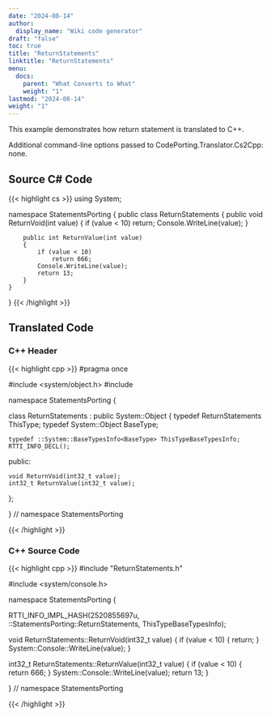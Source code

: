 ```yaml
---
date: "2024-08-14"
author:
  display_name: "Wiki code generator"
draft: "false"
toc: true
title: "ReturnStatements"
linktitle: "ReturnStatements"
menu:
  docs:
    parent: "What Converts to What"
    weight: "1"
lastmod: "2024-08-14"
weight: "1"
---
```


This example demonstrates how return statement is translated to C++.

Additional command-line options passed to CodePorting.Translator.Cs2Cpp: none.

## Source C# Code ##

{{< highlight cs >}}
using System;

namespace StatementsPorting
{
    public class ReturnStatements
    {
        public void ReturnVoid(int value)
        {
            if (value < 10)
                return;
            Console.WriteLine(value);
        }

        public int ReturnValue(int value)
        {
            if (value < 10)
                return 666;
            Console.WriteLine(value);
            return 13;
        }
    }
}
{{< /highlight >}}

## Translated Code ##

### C++ Header ###

{{< highlight cpp >}}
#pragma once

#include <system/object.h>
#include <cstdint>

namespace StatementsPorting {

class ReturnStatements : public System::Object
{
    typedef ReturnStatements ThisType;
    typedef System::Object BaseType;
    
    typedef ::System::BaseTypesInfo<BaseType> ThisTypeBaseTypesInfo;
    RTTI_INFO_DECL();
    
public:

    void ReturnVoid(int32_t value);
    int32_t ReturnValue(int32_t value);
    
};

} // namespace StatementsPorting



{{< /highlight >}}

### C++ Source Code ###

{{< highlight cpp >}}
#include "ReturnStatements.h"

#include <system/console.h>

namespace StatementsPorting {

RTTI_INFO_IMPL_HASH(2520855697u, ::StatementsPorting::ReturnStatements, ThisTypeBaseTypesInfo);

void ReturnStatements::ReturnVoid(int32_t value)
{
    if (value < 10)
    {
        return;
    }
    System::Console::WriteLine(value);
}

int32_t ReturnStatements::ReturnValue(int32_t value)
{
    if (value < 10)
    {
        return 666;
    }
    System::Console::WriteLine(value);
    return 13;
}

} // namespace StatementsPorting

{{< /highlight >}}

